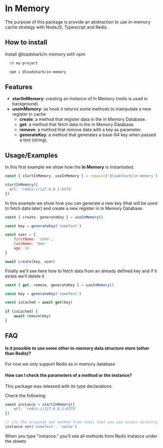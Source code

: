 
# In Memory

The purpose of this package is provide an abstraction to use in-memory cache strategy with NodeJS, Typescript and Redis.




## How to install

Install @loadshark/in-memory with npm

```bash
  cd my-project

  npm i @loadshark/in-memory
```


## Features

* **startInMemory**: creating an instance of In Memory (redis is used in background)
* **useInMemory**: as hook it returns some methods to manipulate a new register in cache
  * **create**: a method that register data in the In Memory Database.
  * **get**: a method that fetch data in the In Memory Database.
  * **remove**: a method that remove data with a key as parameter.
  * **generateKey**: a method that generates a base-64 key when passed a text (string).


## Usage/Examples

In this first example we show how the **In Memory** is instantiated.
```javascript
const { startInMemory, useInMemory } = require('@loadshark/in-memory');

startInMemory({
  url: 'redis://127.0.0.1:6379'
})
```

In this example we show how you can generate a new key (that will be used to fetch data later) and create a new register in In Memory Database.
```javascript
const { create, generateKey } = useInMemory()

const key = generateKey('someText')

const user = {
    firstName: 'John',
    lastName: 'Doe'
    age: 26
}

await create(key, user)
```

Finally we'll see here how to fetch data from an already defined key and if it exists we'll delete it
```javascript
const { get, remove, generateKey } = useInMemory()

const key = generateKey('someText')

const isCached = await get(key)
  
if (isCached) {
    await remove(key)
}
```
## FAQ

#### Is it possible to use some other in-memory data structure store (other than Redis)?

For now we only support Redis as in memory database

#### How can I check the parameters of a method or the instance?

This package was released with its type declarations. 

Check the following: 
```javascript
const instance = startInMemory({
    url: 'redis://127.0.0.1:6379'
})

// its the original set method from redis that you can access directly
instance.set('someText', 'value')
```
When you type "instance." you'll see all methods from Redis instance under the sheets

